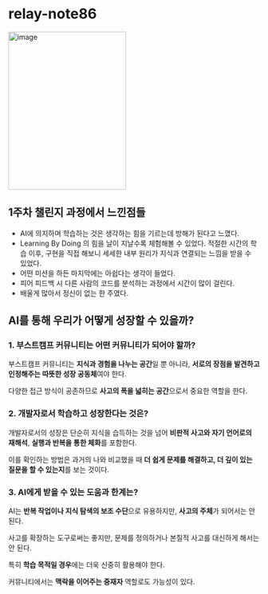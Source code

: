 # relay-note86

<img width="236" height="317" alt="image" src="https://github.com/user-attachments/assets/9082b631-b1cf-40f2-b555-e5f277bea2e0" />

<br>

## 1주차 챌린지 과정에서 느낀점들

- AI에 의지하며 학습하는 것은 생각하는 힘을 기르는데 방해가 된다고 느꼈다.
- Learning By Doing 의 힘을 날이 지날수록 체험해볼 수 있었다. 적절한 시간의 학습 이후, 구현을 직접 해보니 세세한 내부 원리가 지식과 연결되는 느낌을 받을 수 있었다.
- 어떤 미션을 하든 마지막에는 아쉽다는 생각이 들었다.
- 피어 피드백 시 다른 사람의 코드를 분석하는 과정에서 시간이 많이 걸린다.
- 배울게 많아서 정신이 없는 한 주였다.

## AI를 통해 우리가 어떻게 성장할 수 있을까?

### 1. 부스트캠프 커뮤니티는 어떤 커뮤니티가 되어야 할까?

부스트캠프 커뮤니티는 **지식과 경험을 나누는 공간**일 뿐 아니라, **서로의 장점을 발견하고 인정해주는 따뜻한 성장 공동체**여야 한다.

다양한 접근 방식이 공존하므로 **사고의 폭을 넓히는 공간**으로서 중요한 역할을 한다.

### 2. 개발자로서 학습하고 성장한다는 것은?

개발자로서의 성장은 단순히 지식을 습득하는 것을 넘어 **비판적 사고와 자기 언어로의 재해석**, **실행과 반복을 통한 체화**를 포함한다.

이를 확인하는 방법은 과거의 나와 비교했을 때 **더 쉽게 문제를 해결하고, 더 깊이 있는 질문을 할 수 있는지**를 보는 것이다.

### 3. AI에게 받을 수 있는 도움과 한계는?

AI는 **반복 작업이나 지식 탐색의 보조 수단**으로 유용하지만, **사고의 주체**가 되어서는 안 된다.

사고를 확장하는 도구로써는 좋지만, 문제를 정의하거나 본질적 사고를 대신하게 해서는 안 된다.

특히 **학습 목적일 경우**에는 더욱 신중히 활용해야 한다.

커뮤니티에서는 **맥락을 이어주는 중재자** 역할로도 가능성이 있다.
